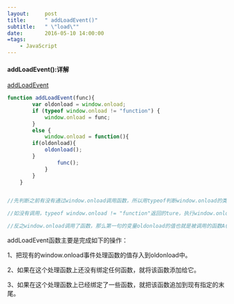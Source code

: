 ```yaml
---
layout:     post
title:      " addLoadEvent()"
subtitle:   " \"load\""
date:       2016-05-10 14:00:00
=tags:
    - JavaScript
---
```

#### addLoadEvent():详解

[addLoadEvent](http://blog.csdn.net/zh592677127/article/details/8055589)

```javascript
function addLoadEvent(func){
        var oldonload = window.onload;
        if (typeof window.onload != "function") {
            window.onload = func;
        }
        else {
            window.onload = function(){
		if(oldonload){
		    oldonload();
		}
                func();
            }
        }
    }


//先判断之前有没有通过window.onload调用函数，所以用typeof判断window.onload的类型.

//如没有调用，typeof window.onload != "function"返回的ture，执行window.onload = func;即window.onload先调用你的函数newFunc();

//反之window.onload调用了函数，那么第一句的变量oldonload的值也就是被调用的函数A()了，判断window.onload调用了函数，typeof window.onload != "function"返回的就是false;执行window.onload = function(){oldonload();func();},那么window.onload调用的就是一个匿名函数，这个匿名函数就会先调用oldonload()函数(也就是A()函数)，再调用你的newFunc()函数。　
```

addLoadEvent函数主要是完成如下的操作： 

1、把现有的window.onload事件处理函数的值存入到oldonload中。 

2、如果在这个处理函数上还没有绑定任何函数，就将该函数添加给它。 

3、如果在这个处理函数上已经绑定了一些函数，就把该函数追加到现有指定的末尾。